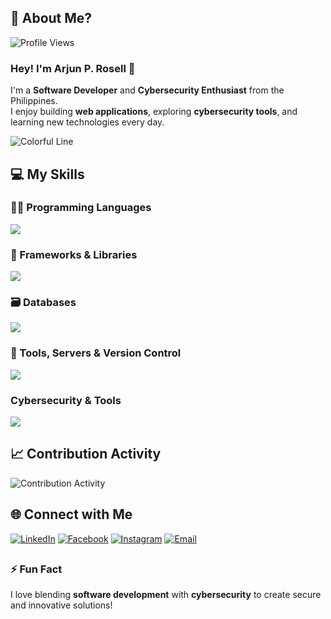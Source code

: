 ## 💫 About Me?
![Profile Views](https://komarev.com/ghpvc/?username=arjunrosell&color=brightgreen&style=flat-square)

### Hey! I'm Arjun P. Rosell 👋

I'm a **Software Developer** and **Cybersecurity Enthusiast** from the Philippines.  
I enjoy building **web applications**, exploring **cybersecurity tools**, and learning new technologies every day.

![Colorful Line](https://raw.githubusercontent.com/HighAmbition211/HighAmbition211/auxiliary/others/colorful_line.gif)

## 💻 My Skills

### 👨‍💻 Programming Languages
<img src="https://skillicons.dev/icons?i=html,css,js,php,java,c" />

### 🚀 Frameworks & Libraries
<img src="https://skillicons.dev/icons?i=laravel,vue,bootstrap,tailwind,vite" />

### 🗃️ Databases
<img src="https://skillicons.dev/icons?i=mysql,sqlite" />

### 🔧 Tools, Servers & Version Control
<img src="https://skillicons.dev/icons?i=windows,vscode,eclipse,sublime,git,github,figma,discord,cloudflare,nginx,aws&&perline=6" />  

### Cybersecurity & Tools
<img src="https://skillicons.dev/icons?i=linux,kali,ubuntu,powershell" />

## 📈 Contribution Activity
![Contribution Activity](https://raw.githubusercontent.com/rosellarjun/rosellarjun/f95a76d64eee82aa2a438210bdfefdd188966b5f/github-user-contribution.svg)

## 🌐 Connect with Me
[![LinkedIn](https://img.shields.io/badge/-LinkedIn-blue?style=flat&logo=linkedin&logoColor=white)](https://www.linkedin.com/in/rosellarjunp/)
[![Facebook](https://img.shields.io/badge/-Facebook-1877F2?style=flat&logo=facebook&logoColor=white)](https://facebook.com/rosellarjunp)
[![Instagram](https://img.shields.io/badge/-Instagram-E4405F?style=flat&logo=instagram&logoColor=white)](https://www.instagram.com/rosellarjun.p/)
[![Email](https://img.shields.io/badge/-Email-D14836?style=flat&logo=gmail&logoColor=white)](mailto:rosellarjun@gmail.com)

##

### ⚡ Fun Fact
I love blending **software development** with **cybersecurity** to create secure and innovative solutions!
